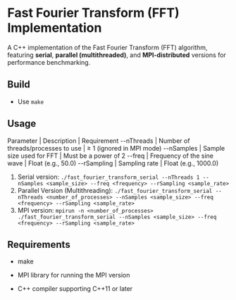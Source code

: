 # Fast Fourier Transform (FFT) Implementation

A C++ implementation of the Fast Fourier Transform (FFT) algorithm, featuring **serial**, **parallel (multithreaded)**, and **MPI-distributed** versions for performance benchmarking.

## Build
- Use `make`

## Usage
Parameter | Description | Requirement
--nThreads | Number of threads/processes to use | ≥ 1 (ignored in MPI mode)
--nSamples | Sample size used for FFT | Must be a power of 2
--freq | Frequency of the sine wave | Float (e.g., 50.0)
--rSampling | Sampling rate | Float (e.g., 1000.0)

1. Serial version:
   `./fast_fourier_transform_serial --nThreads 1 --nSamples <sample_size> --freq <frequency> --rSampling <sample_rate>`
2. Parallel Version (Multithreading):
   `./fast_fourier_transform_serial --nThreads <number_of_processes> --nSamples <sample_size> --freq <frequency> --rSampling <sample_rate>`
3. MPI version:
   `mpirun -n <number_of_processes> ./fast_fourier_transform_serial --nSamples <sample_size> --freq <frequency> --rSampling <sample_rate>`

## Requirements
- make

- MPI library for running the MPI version

- C++ compiler supporting C++11 or later
